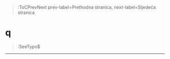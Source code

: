> :ToCPrevNext prev-label=Prethodna stranica, next-label=Sljedeća stranica



# q

> :SeeTypo$

****
